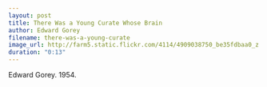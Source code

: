 ```yaml
---
layout: post
title: There Was a Young Curate Whose Brain
author: Edward Gorey
filename: there-was-a-young-curate
image_url: http://farm5.static.flickr.com/4114/4909038750_be35fdbaa0_z.jpg?zz=1
duration: "0:13"
---
```


Edward Gorey.  1954.